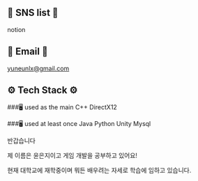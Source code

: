 ## 📌 SNS list 📌
notion

## 📌 Email 📌
yuneunlx@gmail.com

## ⚙️ Tech Stack ⚙️
###🖥️ used as the main
C++ DirectX12 

###🖥️ used at least once
Java Python Unity Mysql

반갑습니다

제 이름은 윤은지이고 게임 개발을 공부하고 있어요!

현재 대학교에 재학중이며 뭐든 배우려는 자세로 학습에 임하고 있습니다.


